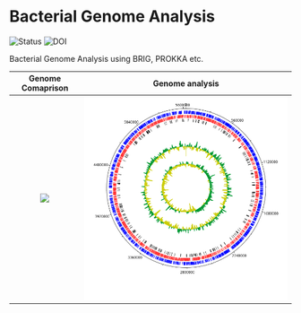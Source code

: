 # Bacterial Genome Analysis

![Status](https://img.shields.io/badge/status-alpha-red)
![DOI](https://img.shields.io/badge/DOI-in__progress-blue)

Bacterial Genome Analysis using BRIG, PROKKA etc.

Genome Comaprison            |  Genome analysis
:-------------------------:|:-------------------------:
![](https://github.com/hasanwraeth/Bacteria_Genome_Analysis/blob/main/Compare.jpg=250x250) |  ![](https://github.com/hasanwraeth/Bacteria_Genome_Analysis/blob/main/Agy99_act.png)
